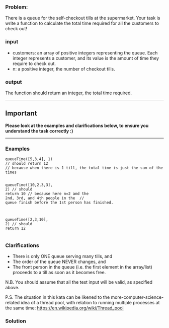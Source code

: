 ### Problem:
<p>There is a queue for the self-checkout tills at the supermarket. Your task is write a function to calculate the total time required for all the customers to check out!</p>
<h3 id="input">input</h3>
<ul>
<li>customers: an array of positive integers representing the queue. Each integer represents a customer, and its value is the amount of time they require to check out.</li>
<li>n: a positive integer, the number of checkout tills.</li>
</ul>
<h3 id="output">output</h3>
<p>The function should return an integer, the total time required.</p>
<hr>
<h2 id="important">Important</h2>
<p><strong>Please look at the examples and clarifications below, to ensure you understand the task correctly :)</strong></p>
<hr>
<h3 id="examples">Examples</h3>
<pre><code class="language-javascript">queueTime([<span class="hljs-number">5</span>,<span class="hljs-number">3</span>,<span class="hljs-number">4</span>], <span class="hljs-number">1</span>)
<span class="hljs-comment">// should return 12</span>
<span class="hljs-comment">// because when there is 1 till, the total time is just the sum of the times</span>

queueTime([<span class="hljs-number">10</span>,<span class="hljs-number">2</span>,<span class="hljs-number">3</span>,<span class="hljs-number">3</span>], <span class="hljs-number">2</span>)
<span class="hljs-comment">// should return 10</span>
<span class="hljs-comment">// because here n=2 and the 2nd, 3rd, and 4th people in the </span>
<span class="hljs-comment">// queue finish before the 1st person has finished.</span>

queueTime([<span class="hljs-number">2</span>,<span class="hljs-number">3</span>,<span class="hljs-number">10</span>], <span class="hljs-number">2</span>)
<span class="hljs-comment">// should return 12</span></code></pre>
<pre style="display: none;"><code class="language-haskell"><span class="hljs-title">queueTime</span> [<span class="hljs-number">5</span>,<span class="hljs-number">3</span>,<span class="hljs-number">4</span>] <span class="hljs-number">1</span>
<span class="hljs-comment">-- should return 12</span>
<span class="hljs-comment">-- because when there is 1 till, the total time is just the sum of the times</span>

<span class="hljs-title">queueTime</span> [<span class="hljs-number">10</span>,<span class="hljs-number">2</span>,<span class="hljs-number">3</span>,<span class="hljs-number">3</span>] <span class="hljs-number">2</span>
<span class="hljs-comment">-- should return 10</span>
<span class="hljs-comment">-- because here n=2 and the 2nd, 3rd, and 4th people in the </span>
<span class="hljs-comment">-- queue finish before the 1st person has finished.</span>

<span class="hljs-title">queueTime</span> [<span class="hljs-number">2</span>,<span class="hljs-number">3</span>,<span class="hljs-number">10</span>] <span class="hljs-number">2</span>
<span class="hljs-comment">-- should return 12</span></code></pre>
<pre style="display: none;"><code class="language-python">queue_time([<span class="hljs-number">5</span>,<span class="hljs-number">3</span>,<span class="hljs-number">4</span>], <span class="hljs-number">1</span>)
<span class="hljs-comment"># should return 12</span>
<span class="hljs-comment"># because when n=1, the total time is just the sum of the times</span>

queue_time([<span class="hljs-number">10</span>,<span class="hljs-number">2</span>,<span class="hljs-number">3</span>,<span class="hljs-number">3</span>], <span class="hljs-number">2</span>)
<span class="hljs-comment"># should return 10</span>
<span class="hljs-comment"># because here n=2 and the 2nd, 3rd, and 4th people in the </span>
<span class="hljs-comment"># queue finish before the 1st person has finished.</span>

queue_time([<span class="hljs-number">2</span>,<span class="hljs-number">3</span>,<span class="hljs-number">10</span>], <span class="hljs-number">2</span>)
<span class="hljs-comment"># should return 12</span></code></pre>
<pre style="display: none;"><code class="language-ruby">queue_time([<span class="hljs-number">5</span>,<span class="hljs-number">3</span>,<span class="hljs-number">4</span>], <span class="hljs-number">1</span>)
<span class="hljs-comment"># should return 12</span>
<span class="hljs-comment"># because when n=1, the total time is just the sum of the times</span>

queue_time([<span class="hljs-number">10</span>,<span class="hljs-number">2</span>,<span class="hljs-number">3</span>,<span class="hljs-number">3</span>], <span class="hljs-number">2</span>)
<span class="hljs-comment"># should return 10</span>
<span class="hljs-comment"># because here n=2 and the 2nd, 3rd, and 4th people in the </span>
<span class="hljs-comment"># queue finish before the 1st person has finished.</span>

queue_time([<span class="hljs-number">2</span>,<span class="hljs-number">3</span>,<span class="hljs-number">10</span>], <span class="hljs-number">2</span>)
<span class="hljs-comment"># should return 12</span></code></pre>
<pre style="display: none;"><code class="language-cpp">queueTime(<span class="hljs-built_in">std</span>::<span class="hljs-built_in">vector</span>&lt;<span class="hljs-keyword">int</span>&gt;{<span class="hljs-number">5</span>,<span class="hljs-number">3</span>,<span class="hljs-number">4</span>}, <span class="hljs-number">1</span>)
<span class="hljs-comment">// should return 12</span>
<span class="hljs-comment">// because when n=1, the total time is just the sum of the times</span>

queueTime(<span class="hljs-built_in">std</span>::<span class="hljs-built_in">vector</span>&lt;<span class="hljs-keyword">int</span>&gt;{<span class="hljs-number">10</span>,<span class="hljs-number">2</span>,<span class="hljs-number">3</span>,<span class="hljs-number">3</span>}, <span class="hljs-number">2</span>)
<span class="hljs-comment">// should return 10</span>
<span class="hljs-comment">// because here n=2 and the 2nd, 3rd, and 4th people in the </span>
<span class="hljs-comment">// queue finish before the 1st person has finished.</span>

queueTime(<span class="hljs-built_in">std</span>::<span class="hljs-built_in">vector</span>&lt;<span class="hljs-keyword">int</span>&gt;{<span class="hljs-number">2</span>,<span class="hljs-number">3</span>,<span class="hljs-number">10</span>}, <span class="hljs-number">2</span>)
<span class="hljs-comment">// should return 12</span></code></pre>
<pre style="display: none;"><code class="language-fsharp">queueTime [<span class="hljs-number">5</span>;<span class="hljs-number">3</span>;<span class="hljs-number">4</span>] <span class="hljs-number">1</span>
<span class="hljs-comment">// should return 12</span>
<span class="hljs-comment">// because when there is 1 till, the total time is just the sum of the times</span>

queueTime [<span class="hljs-number">10</span>;<span class="hljs-number">2</span>;<span class="hljs-number">3</span>;<span class="hljs-number">3</span>] <span class="hljs-number">2</span>
<span class="hljs-comment">// should return 10</span>
<span class="hljs-comment">// because here n=2 and the 2nd, 3rd, and 4th people in the </span>
<span class="hljs-comment">// queue finish before the 1st person has finished.</span>

queueTime [<span class="hljs-number">2</span>;<span class="hljs-number">3</span>;<span class="hljs-number">10</span>] <span class="hljs-number">2</span>
<span class="hljs-comment">// should return 12</span></code></pre>
<pre style="display: none;"><code class="language-c"><span class="hljs-keyword">int</span> customers1[] = {<span class="hljs-number">5</span>, <span class="hljs-number">3</span>, <span class="hljs-number">4</span>};
<span class="hljs-keyword">int</span> customers1_length = <span class="hljs-number">3</span>;
<span class="hljs-keyword">int</span> n1 = <span class="hljs-number">1</span>;
queueTime(customers1, customers1_length, n1)
<span class="hljs-comment">// should return 12</span>
<span class="hljs-comment">// because when n=1, the total time is just the sum of the times</span>

<span class="hljs-keyword">int</span> customers2[] = {<span class="hljs-number">10</span>, <span class="hljs-number">2</span>, <span class="hljs-number">3</span>, <span class="hljs-number">3</span>};
<span class="hljs-keyword">int</span> customers2_length = <span class="hljs-number">4</span>;
<span class="hljs-keyword">int</span> n2 = <span class="hljs-number">2</span>;
queueTime(customers2, customers2_length, n2)
<span class="hljs-comment">// should return 10</span>
<span class="hljs-comment">// because here n=2 and the 2nd, 3rd, and 4th people in the </span>
<span class="hljs-comment">// queue finish before the 1st person has finished.</span>

<span class="hljs-keyword">int</span> customers3[] = {<span class="hljs-number">2</span>, <span class="hljs-number">3</span>, <span class="hljs-number">10</span>};
<span class="hljs-keyword">int</span> customers3_length = <span class="hljs-number">3</span>;
<span class="hljs-keyword">int</span> n3 = <span class="hljs-number">2</span>;
queueTime(customers3, customers3_length, n3)
<span class="hljs-comment">// should return 12</span></code></pre>
<h3 id="clarifications">Clarifications</h3>
<ul>
<li>There is only ONE queue serving many tills, and</li>
<li>The order of the queue NEVER changes, and</li>
<li>The front person in the queue (i.e. the first element in the array/list) proceeds to a till as soon as it becomes free.</li>
</ul>
<p>N.B. You should assume that all the test input will be valid, as specified above.</p>
<p>P.S. The situation in this kata can be likened to the more-computer-science-related idea of a thread pool, with relation to running multiple processes at the same time: <a href="https://en.wikipedia.org/wiki/Thread_pool" target="_blank">https://en.wikipedia.org/wiki/Thread_pool</a></p>

### Solution